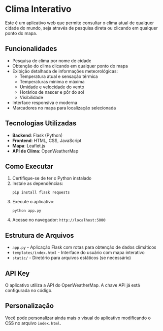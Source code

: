 # Clima Interativo

Este é um aplicativo web que permite consultar o clima atual de qualquer cidade do mundo, seja através de pesquisa direta ou clicando em qualquer ponto do mapa.

## Funcionalidades

- Pesquisa de clima por nome de cidade
- Obtenção do clima clicando em qualquer ponto do mapa
- Exibição detalhada de informações meteorológicas:
  - Temperatura atual e sensação térmica
  - Temperaturas mínima e máxima
  - Umidade e velocidade do vento
  - Horários de nascer e pôr do sol
  - Visibilidade
- Interface responsiva e moderna
- Marcadores no mapa para localização selecionada

## Tecnologias Utilizadas

- **Backend**: Flask (Python)
- **Frontend**: HTML, CSS, JavaScript
- **Mapa**: Leaflet.js
- **API de Clima**: OpenWeatherMap

## Como Executar

1. Certifique-se de ter o Python instalado
2. Instale as dependências:
   ```
   pip install flask requests
   ```
3. Execute o aplicativo:
   ```
   python app.py
   ```
4. Acesse no navegador: `http://localhost:5000`

## Estrutura de Arquivos

- `app.py` - Aplicação Flask com rotas para obtenção de dados climáticos
- `templates/index.html` - Interface do usuário com mapa interativo
- `static/` - Diretório para arquivos estáticos (se necessário)

## API Key

O aplicativo utiliza a API do OpenWeatherMap. A chave API já está configurada no código.

## Personalização

Você pode personalizar ainda mais o visual do aplicativo modificando o CSS no arquivo `index.html`.
